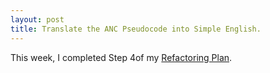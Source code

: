 ```yaml
---
layout: post
title: Translate the ANC Pseudocode into Simple English.
---
```


This week, I completed Step 4of my [Refactoring Plan](cabreraleon.github.io/ANCrefactorplan).